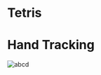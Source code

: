 # Tetris

# Hand Tracking
![abcd](https://github.com/Cinofe/Tetris/assets/83103532/08cc5ce1-bd70-4ab4-9c11-f6fa98080974)
